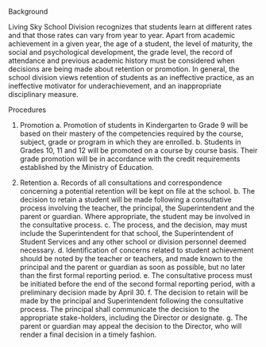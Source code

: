 Background

Living Sky School Division recognizes that students learn at different rates and that those rates can vary from year to year. Apart from academic achievement in a given year, the age of a student, the level of maturity, the social and psychological development, the grade level, the record of attendance and previous academic history must be considered when decisions are being made about retention or promotion. In general, the school division views retention of students as an ineffective practice, as an ineffective motivator for underachievement, and an inappropriate disciplinary measure.

Procedures

1. 	Promotion
a.	Promotion of students in Kindergarten to Grade 9 will be based on their mastery of the competencies required by the course, subject, grade or program in which they are enrolled.
b.	Students in Grades 10, 11 and 12 will be promoted on a course by course basis. Their grade promotion will be in accordance with the credit requirements established by the Ministry of Education.


2.  Retention
a.	Records of all consultations and correspondence concerning a potential retention will be kept on file at the school.
b.	The decision to retain a student will be made following a consultative process involving the teacher, the principal, the Superintendent and the parent or guardian. Where appropriate, the student may be involved in the consultative process.
c.	The process, and the decision, may must include the Superintendent for that school, the Superintendent of Student Services and any other school or division personnel deemed necessary.
d.	Identification of concerns related to student achievement should be noted by the teacher or teachers, and made known to the principal and the parent or guardian as soon as possible, but no later than the first formal reporting period.
e.	The consultative process must be initiated before the end of the second formal reporting period, with a preliminary decision made by April 30.
f.	The decision to retain will be made by the principal and Superintendent following the consultative process. The principal shall communicate the decision to the appropriate stake-holders, including the Director or designate.
g.	The parent or guardian may appeal the decision to the Director, who will render a final decision in a timely fashion.
